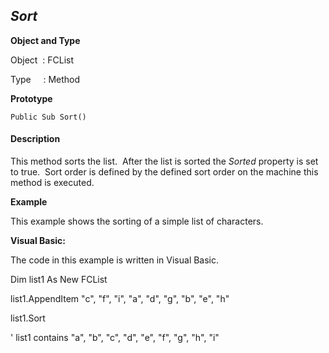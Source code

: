 _Sort_
------

**Object and Type**

Object  : FCList

Type     : Method

**Prototype**

```
Public Sub Sort()
```

#### Description

This method sorts the list.  After the list is sorted the _Sorted_ property is set to true.  Sort order is defined by the defined sort order on the machine this method is executed.

**Example**

This example shows the sorting of a simple list of characters.

**Visual Basic:**

The code in this example is written in Visual Basic.

Dim list1 As New FCList

list1.AppendItem "c", "f", "i", "a", "d", "g", "b", "e", "h"

list1.Sort

' list1 contains "a", "b", "c", "d", "e", "f", "g", "h", "i"